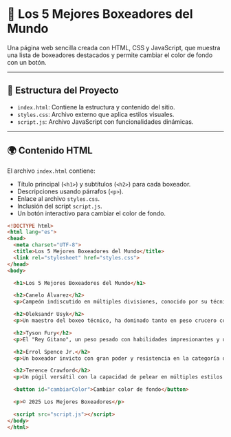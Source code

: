 # 🥊 Los 5 Mejores Boxeadores del Mundo

Una página web sencilla creada con HTML, CSS y JavaScript, que muestra una lista de boxeadores destacados y permite cambiar el color de fondo con un botón.

---

## 🧱 Estructura del Proyecto

- `index.html`: Contiene la estructura y contenido del sitio.
- `styles.css`: Archivo externo que aplica estilos visuales.
- `script.js`: Archivo JavaScript con funcionalidades dinámicas.

---

## 🌍 Contenido HTML

El archivo `index.html` contiene:

- Título principal (`<h1>`) y subtítulos (`<h2>`) para cada boxeador.
- Descripciones usando párrafos (`<p>`).
- Enlace al archivo `styles.css`.
- Inclusión del script `script.js`.
- Un botón interactivo para cambiar el color de fondo.

```html
<!DOCTYPE html>
<html lang="es">
<head>
  <meta charset="UTF-8">
  <title>Los 5 Mejores Boxeadores del Mundo</title>
  <link rel="stylesheet" href="styles.css">
</head>
<body>

  <h1>Los 5 Mejores Boxeadores del Mundo</h1>

  <h2>Canelo Álvarez</h2>
  <p>Campeón indiscutido en múltiples divisiones, conocido por su técnica y poder de golpeo.</p>

  <h2>Oleksandr Usyk</h2>
  <p>Un maestro del boxeo técnico, ha dominado tanto en peso crucero como en peso pesado.</p>

  <h2>Tyson Fury</h2>
  <p>El "Rey Gitano", un peso pesado con habilidades impresionantes y una gran personalidad.</p>

  <h2>Errol Spence Jr.</h2>
  <p>Un boxeador invicto con gran poder y resistencia en la categoría de peso welter.</p>

  <h2>Terence Crawford</h2>
  <p>Un púgil versátil con la capacidad de pelear en múltiples estilos y divisiones.</p>

  <button id="cambiarColor">Cambiar color de fondo</button>

  <p>© 2025 Los Mejores Boxeadores</p>

  <script src="script.js"></script>
</body>
</html>
